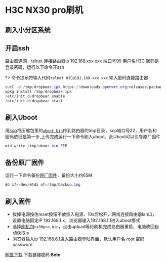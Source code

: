 # H3C NX30 pro刷机

## 刷入小分区系统 <!-- {docsify-ignore} -->

## 开启ssh

路由器连网，telnet 连接路由器ip 192.168.xxx.xxx 端口号99 用户名H3C 密码是登录密码，运行以下命令开ssh

>
?> 命令提示符输入代码`telnet H3C@192.168.xxx.xxx`   输入密码连接路由器

```powershell
curl -o /tmp/dropbear.ipk https://downloads.openwrt.org/releases/packages-19.07/aarch64_cortex-a53/base/dropbear_2019.78-2_aarch64_cortex-a53.ipk
opkg install /tmp/dropbear.ipk
/etc/init.d/dropbear enable
/etc/init.d/dropbear start
```

## 刷入Uboot

用[scp](https://winscp.net/translations/dll/6.3.1/chs.zip)将压缩包里的[`uboot.bin`](/software/nx30pro/uboot.bin ':ignore')传到路由器的tmp目录，scp端口号22，用户名和密码依旧是第一步,上传完成运行一下命令刷入uboot，此Uboot可以引导原厂固件

```powershell
mtd write /tmp/uboot.bin FIP
```

## 备份原厂固件

运行一下命令备份[原厂固件](/software/nx30pro/backup.img ':ignore')，备份大小约65M

```powershell
dd if=/dev/mtd5 of=/tmp/backup.img
```

## 刷入固件

- 拔掉电源按住reset按钮不放插入电源，10s后松开，网线连接路由器lan口，设置电脑固定IP 192.168.1.x，浏览器输入192.168.1.1进入uboot模式
- 选择[刷机包](/software/nx30pro/nx30pro.bin ':ignore')`nx30pro.bin`，点击upload等待刷机完成路由器重启，电脑改回自动获取ip
- 浏览器输入ip 192.168.6.1进入路由器登陆界面，默认用户名 root 密码 password

[网盘下载](https://wwd.lanzouj.com/b01g1ihla)	下载链接密码:**8ete**

